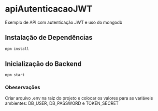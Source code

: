 # apiAutenticacaoJWT
Exemplo de API com autenticação JWT e uso do mongodb

## Instalação de Dependências

```cmd
npm install
```

## Inicialização do Backend

```cmd
npm start
```

### Obeservações
Criar arquivo .env na raiz do projeto e colocar os valores para as variáveis ambientes: DB_USER, DB_PASSWORD e TOKEN_SECRET